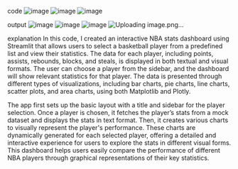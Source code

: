 code
![image](https://github.com/user-attachments/assets/b6b6e25c-2477-4987-b0bf-1dab25d247b7)
![image](https://github.com/user-attachments/assets/25d78b3f-92d0-4bb3-ad35-f1c826d67c8e)
![image](https://github.com/user-attachments/assets/a2eab359-fcd8-4b9a-8a04-010c5aa502d7)

output
![image](https://github.com/user-attachments/assets/d2fd2951-814b-4dd8-8d67-5a826e98ea73)
![image](https://github.com/user-attachments/assets/5975ff62-f7c9-4bb2-b75b-c6f371d78044)
![image](https://github.com/user-attachments/assets/dc0cdcfe-ff6e-440a-8bc8-a9192cc01f97)
![Uploading image.png…]()

explanation
In this code, I created an interactive NBA stats dashboard using Streamlit that allows users to select a basketball player from a predefined list and view their statistics. The data for each player, including points, assists, rebounds, blocks, and steals, is displayed in both textual and visual formats. The user can choose a player from the sidebar, and the dashboard will show relevant statistics for that player. The data is presented through different types of visualizations, including bar charts, pie charts, line charts, scatter plots, and area charts, using both Matplotlib and Plotly.

The app first sets up the basic layout with a title and sidebar for the player selection. Once a player is chosen, it fetches the player’s stats from a mock dataset and displays the stats in text format. Then, it creates various charts to visually represent the player's performance. These charts are dynamically generated for each selected player, offering a detailed and interactive experience for users to explore the stats in different visual forms. This dashboard helps users easily compare the performance of different NBA players through graphical representations of their key statistics.
